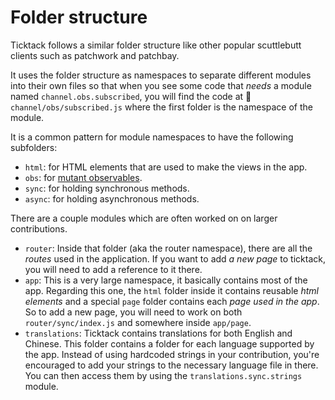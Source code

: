 # Folder structure
Ticktack follows a similar folder structure like other popular scuttlebutt clients such as patchwork and patchbay. 

It uses the folder structure as namespaces to separate different modules into their own files so that when you see some code that _needs_ a module named `channel.obs.subscribed`, you will find the code at 📁`channel/obs/subscribed.js` where the first folder is the namespace of the module.

It is a common pattern for module namespaces to have the following subfolders:

* `html`: for HTML elements that are used to make the views in the app.
* `obs`: for [mutant observables](https://github.com/mmckegg/mutant).
* `sync`: for holding synchronous methods.
* `async`: for holding asynchronous methods.

There are a couple modules which are often worked on on larger contributions.

* `router`: Inside that folder (aka the router namespace), there are all the _routes_ used in the application. If you want to add _a new page_ to ticktack, you will need to add a reference to it there.
* `app`: This is a very large namespace, it basically contains most of the app. Regarding this one, the `html` folder inside it contains reusable _html elements_ and a special `page` folder contains each _page used in the app_. So to add a new page, you will need to work on both `router/sync/index.js` and somewhere inside `app/page`.
* `translations`: Ticktack contains translations for both English and Chinese. This folder contains a folder for each language supported by the app. Instead of using hardcoded strings in your contribution, you're encouraged to add your strings to the necessary language file in there. You can then access them by using the `translations.sync.strings` module.